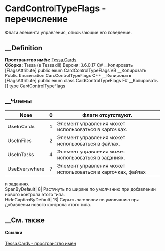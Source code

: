 # CardControlTypeFlags - перечисление
Флаги элемента управления, описывающие его поведение.
## __Definition
 **Пространство имён:** [Tessa.Cards](N_Tessa_Cards.htm)  
 **Сборка:** Tessa (в Tessa.dll) Версия: 3.6.0.17
C# __Копировать
    [FlagsAttribute]
    public enum CardControlTypeFlags
VB __Копировать
    <FlagsAttribute>
    Public Enumeration CardControlTypeFlags
C++ __Копировать
    [FlagsAttribute]
    public enum class CardControlTypeFlags
F# __Копировать
     [<FlagsAttribute>]
    type CardControlTypeFlags
##  __Члены
None| 0|  Флаги отсутствуют.  
---|---|---  
UseInCards| 1|  Элемент управления может использоваться в карточках.  
UseInFiles| 2|  Элемент управления может использоваться в файлах.  
UseInTasks| 4|  Элемент управления может использоваться в заданиях.  
UseEverywhere| 7|  Элемент управления может использоваться в карточках, файлах
и заданиях.  
SpanByDefault| 8|  Растянуть по ширине по умолчанию при добавлении нового
контрола этого типа.  
HideCaptionByDefault| 16|  Скрыть заголовок по умолчанию при добавлении нового
контрола этого типа.  
## __См. также
#### Ссылки
[Tessa.Cards - пространство имён](N_Tessa_Cards.htm)
